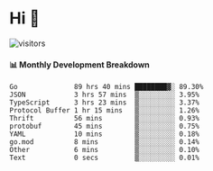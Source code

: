 # Hi 👋
 
![visitors](https://visitor-badge.glitch.me/badge?page_id=sorcererxw.sorcererx)

#### 📊 Monthly Development Breakdown

<!--START_SECTION:waka-->
```text
Go              89 hrs 40 mins ████████▓░ 89.30%
JSON            3 hrs 57 mins  ▒░░░░░░░░░ 3.95%
TypeScript      3 hrs 23 mins  ▒░░░░░░░░░ 3.37%
Protocol Buffer 1 hr 15 mins   ▒░░░░░░░░░ 1.26%
Thrift          56 mins        ▒░░░░░░░░░ 0.93%
protobuf        45 mins        ▒░░░░░░░░░ 0.75%
YAML            10 mins        ▒░░░░░░░░░ 0.18%
go.mod          8 mins         ▒░░░░░░░░░ 0.14%
Other           6 mins         ▒░░░░░░░░░ 0.10%
Text            0 secs         ▒░░░░░░░░░ 0.01%
```
<!--END_SECTION:waka-->
